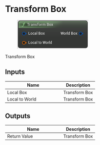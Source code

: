 # Transform Box

<div align="left" data-full-width="false">

<figure><img src="Transform_Box.png" alt=""><figcaption></figcaption></figure>

</div>

Transform Box

## Inputs

<table>
<thead><tr><th width="170">Name</th><th>Description</th></tr></thead>
<tbody>
<tr><td>Local Box</td><td>Transform Box</td></tr>
<tr><td>Local to World</td><td>Transform Box</td></tr>
</tbody>
</table>

## Outputs

<table>
<thead><tr><th width="170">Name</th><th>Description</th></tr></thead>
<tbody>
<tr><td>Return Value</td><td>Transform Box</td></tr>
</tbody>
</table>